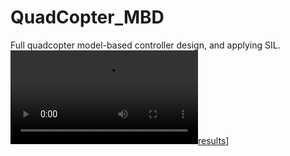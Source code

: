 # QuadCopter_MBD

Full quadcopter model-based controller design, and applying SIL.
[![results](https://github.com/Hesham-H98/QuadCopter_MBD/blob/master/quadmission.mp4)](https://github.com/Hesham-H98/QuadCopter_MBD/blob/master/quadmission.mp4)]

